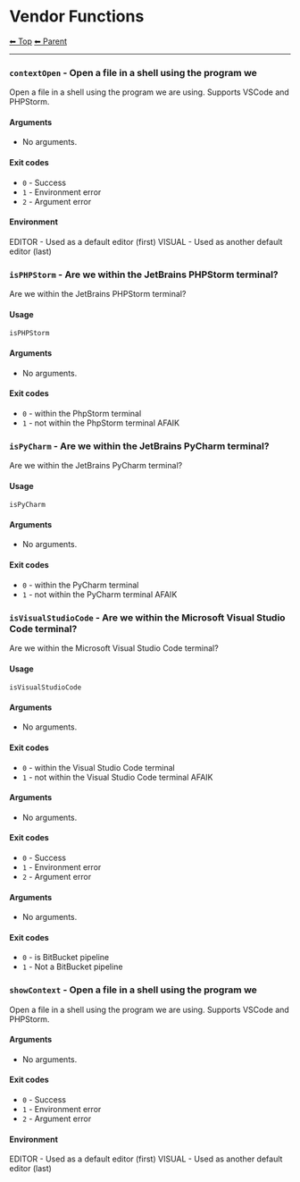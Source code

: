 # Vendor Functions

<!-- TEMPLATE header 2 -->
[⬅ Top](index.md) [⬅ Parent ](../index.md)
<hr />

### `contextOpen` - Open a file in a shell using the program we

Open a file in a shell using the program we are using. Supports VSCode and PHPStorm.

#### Arguments

- No arguments.

#### Exit codes

- `0` - Success
- `1` - Environment error
- `2` - Argument error

#### Environment

EDITOR - Used as a default editor (first)
VISUAL - Used as another default editor (last)
### `isPHPStorm` - Are we within the JetBrains PHPStorm terminal?

Are we within the JetBrains PHPStorm terminal?

#### Usage

    isPHPStorm
    

#### Arguments

- No arguments.

#### Exit codes

- `0` - within the PhpStorm terminal
- `1` - not within the PhpStorm terminal AFAIK
### `isPyCharm` - Are we within the JetBrains PyCharm terminal?

Are we within the JetBrains PyCharm terminal?

#### Usage

    isPyCharm
    

#### Arguments

- No arguments.

#### Exit codes

- `0` - within the PyCharm terminal
- `1` - not within the PyCharm terminal AFAIK
### `isVisualStudioCode` - Are we within the Microsoft Visual Studio Code terminal?

Are we within the Microsoft Visual Studio Code terminal?

#### Usage

    isVisualStudioCode
    

#### Arguments

- No arguments.

#### Exit codes

- `0` - within the Visual Studio Code terminal
- `1` - not within the Visual Studio Code terminal AFAIK
#### Arguments

- No arguments.

#### Exit codes

- `0` - Success
- `1` - Environment error
- `2` - Argument error
#### Arguments

- No arguments.

#### Exit codes

- `0` - is BitBucket pipeline
- `1` - Not a BitBucket pipeline
### `showContext` - Open a file in a shell using the program we

Open a file in a shell using the program we are using. Supports VSCode and PHPStorm.

#### Arguments

- No arguments.

#### Exit codes

- `0` - Success
- `1` - Environment error
- `2` - Argument error

#### Environment

EDITOR - Used as a default editor (first)
VISUAL - Used as another default editor (last)
